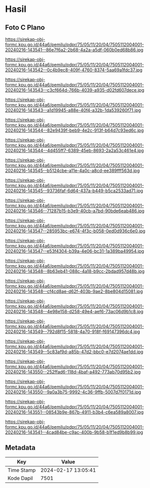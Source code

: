 # Hasil

## Foto C Plano

https://sirekap-obj-formc.kpu.go.id/44a6/pemilu/pdpr/75/05/11/20/04/7505112004001-20240216-143541--86e7f6a2-2b68-4a2a-a5df-060b0ed68b86.jpg

https://sirekap-obj-formc.kpu.go.id/44a6/pemilu/pdpr/75/05/11/20/04/7505112004001-20240216-143542--0c4b9ec8-409f-4760-8374-5aa69a1fdc37.jpg

https://sirekap-obj-formc.kpu.go.id/44a6/pemilu/pdpr/75/05/11/20/04/7505112004001-20240216-143543--c3cf664d-766b-4039-a935-d02fd607dece.jpg

https://sirekap-obj-formc.kpu.go.id/44a6/pemilu/pdpr/75/05/11/20/04/7505112004001-20240216-143543--a1d19945-a88e-40f4-a32b-1da539260f71.jpg

https://sirekap-obj-formc.kpu.go.id/44a6/pemilu/pdpr/75/05/11/20/04/7505112004001-20240216-143544--82e9439f-beb9-4e2c-913f-b64d7c93ed6c.jpg

https://sirekap-obj-formc.kpu.go.id/44a6/pemilu/pdpr/75/05/11/20/04/7505112004001-20240216-143544--4d455ff7-6389-45eb-8693-2a2a53c461e4.jpg

https://sirekap-obj-formc.kpu.go.id/44a6/pemilu/pdpr/75/05/11/20/04/7505112004001-20240216-143545--b5124cbe-a11e-4a0c-a8cd-ee389fff563d.jpg

https://sirekap-obj-formc.kpu.go.id/44a6/pemilu/pdpr/75/05/11/20/04/7505112004001-20240216-143545--93736faf-6d64-437a-b449-b5ca2533ad71.jpg

https://sirekap-obj-formc.kpu.go.id/44a6/pemilu/pdpr/75/05/11/20/04/7505112004001-20240216-143546--71287b15-b3e9-40cb-a7bd-90bde6eab486.jpg

https://sirekap-obj-formc.kpu.go.id/44a6/pemilu/pdpr/75/05/11/20/04/7505112004001-20240216-143547--285953bc-e674-4f3c-b058-0ed0d936c6e0.jpg

https://sirekap-obj-formc.kpu.go.id/44a6/pemilu/pdpr/75/05/11/20/04/7505112004001-20240216-143547--e53f4304-b39a-4e06-bc31-1a389ba49954.jpg

https://sirekap-obj-formc.kpu.go.id/44a6/pemilu/pdpr/75/05/11/20/04/7505112004001-20240216-143548--8b63eb41-088c-4a18-b9cc-2bdad957d48b.jpg

https://sirekap-obj-formc.kpu.go.id/44a6/pemilu/pdpr/75/05/11/20/04/7505112004001-20240216-143548--cf4cd8ae-d62f-403b-9ae2-8be804d15081.jpg

https://sirekap-obj-formc.kpu.go.id/44a6/pemilu/pdpr/75/05/11/20/04/7505112004001-20240216-143548--4e98e158-d258-49e4-aef6-73ac06d9b1c8.jpg

https://sirekap-obj-formc.kpu.go.id/44a6/pemilu/pdpr/75/05/11/20/04/7505112004001-20240216-143549--792d8f15-5818-4a70-918f-f69147396dc4.jpg

https://sirekap-obj-formc.kpu.go.id/44a6/pemilu/pdpr/75/05/11/20/04/7505112004001-20240216-143549--5c83af9d-a85b-47d2-bbc0-e7d2074ae1dd.jpg

https://sirekap-obj-formc.kpu.go.id/44a6/pemilu/pdpr/75/05/11/20/04/7505112004001-20240216-143550--252ffad6-118d-4baf-a492-773ab70d95b2.jpg

https://sirekap-obj-formc.kpu.go.id/44a6/pemilu/pdpr/75/05/11/20/04/7505112004001-20240216-143550--9a0a3b75-9992-4c36-9ffb-5007d7f0171d.jpg

https://sirekap-obj-formc.kpu.go.id/44a6/pemilu/pdpr/75/05/11/20/04/7505112004001-20240216-143551--08543b9e-867b-4911-b3b4-c6ea589a8007.jpg

https://sirekap-obj-formc.kpu.go.id/44a6/pemilu/pdpr/75/05/11/20/04/7505112004001-20240216-143541--4cad84be-c9ac-400b-9b58-b1f1ed9b8b99.jpg


## Metadata

| Key        | Value               |
| ---------- | ------------------- |
| Time Stamp | 2024-02-17 13:05:41 |
| Kode Dapil | 7501                |



